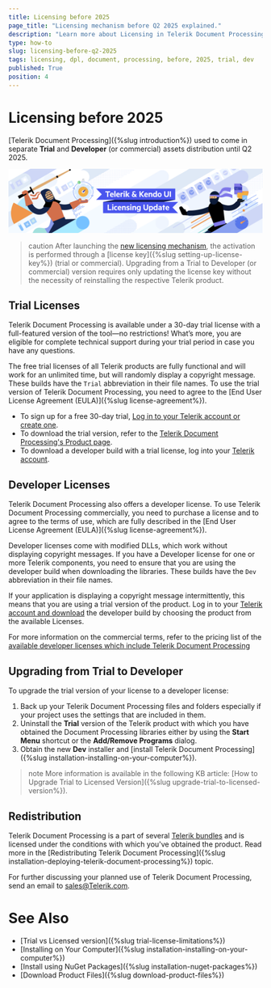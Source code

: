 ```yaml
---
title: Licensing before 2025
page_title: "Licensing mechanism before Q2 2025 explained."
description: "Learn more about Licensing in Telerik Document Processing before Q2 2025 and how you may upgrade your Trial license to Purchase license"
type: how-to
slug: licensing-before-q2-2025
tags: licensing, dpl, document, processing, before, 2025, trial, dev
published: True
position: 4
---
```


# Licensing before 2025

[Telerik Document Processing]({%slug introduction%}) used to come in separate **Trial** and **Developer** (or commercial) assets distribution until Q2 2025.

![License Mechanism](images/license-mechanism.png)    

>caution After launching the [new licensing mechanism](https://www.telerik.com/blogs/license-key-files-telerik-kendo-ui-products-2025-update), the activation is performed through a [license key]({%slug setting-up-license-key%}) (trial or commercial). Upgrading from a Trial to Developer (or commercial) version requires only updating the license key without the necessity of reinstalling the respective Telerik product.

## Trial Licenses

Telerik Document Processing is available under a 30-day trial license with a full-featured version of the tool—no restrictions! What’s more, you are eligible for complete technical support during your trial period in case you have any questions. 

The free trial licenses of all Telerik products are fully functional and will work for an unlimited time, but will randomly display a copyright message. These builds have the `Trial` abbreviation in their file names. To use the trial version of Telerik Document Processing, you need to agree to the [End User License Agreement (EULA)]({%slug license-agreement%}).

* To sign up for a free 30-day trial, [Log in to your Telerik account or create one](https://www.telerik.com/account).
* To download the trial version, refer to the [Telerik Document Processing's Product page](https://www.telerik.com/document-processing-libraries).
* To download a developer build with a trial license, log into your [Telerik account](https://www.telerik.com/account/).

## Developer Licenses

Telerik Document Processing also offers a developer license. To use Telerik Document Processing commercially, you need to purchase a license and to agree to the terms of use, which are fully described in the [End User License Agreement (EULA)]({%slug license-agreement%}).

Developer licenses come with modified DLLs, which work without displaying copyright messages. If you have a Developer license for one or more Telerik components, you need to ensure that you are using the developer build when downloading the libraries. These builds have the `Dev` abbreviation in their file names.

If your application is displaying a copyright message intermittently, this means that you are using a trial version of the product. Log in to your [Telerik account and download](https://www.telerik.com/account/downloads) the developer build by choosing the product from the available Licenses.

For more information on the commercial terms, refer to the pricing list of the [available developer licenses which include Telerik Document Processing](https://www.telerik.com/purchase.aspx) 

## Upgrading from Trial to Developer

To upgrade the trial version of your license to a developer license:

1. Back up your Telerik Document Processing files and folders especially if your project uses the settings that are included in them.
1. Uninstall the __Trial__ version of the Telerik product with which you have obtained the Document Processing libraries either by using the __Start Menu__ shortcut or the __Add/Remove Programs__ dialog.
1. Obtain the new __Dev__ installer and [install Telerik Document Processing]({%slug installation-installing-on-your-computer%}).

>note More information is available in the following KB article: [How to Upgrade Trial to Licensed Version]({%slug upgrade-trial-to-licensed-version%}).

## Redistribution

Telerik Document Processing is a part of several [Telerik bundles](https://www.telerik.com/purchase.aspx) and is licensed under the conditions with which you've obtained the product. Read more in the [Redistributing Telerik Document Processing]({%slug installation-deploying-telerik-document-processing%}) topic.

For further discussing your planned use of Telerik Document Processing, send an email to [sales@Telerik.com](mailto:sales@Telerik.com).

# See Also

* [Trial vs Licensed version]({%slug trial-license-limitations%}) 
* [Installing on Your Computer]({%slug installation-installing-on-your-computer%})
* [Install using NuGet Packages]({%slug installation-nuget-packages%})
* [Download Product Files]({%slug download-product-files%})